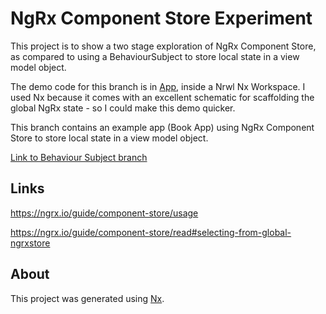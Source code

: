 # NgRx Component Store Experiment

This project is to show a two stage exploration of NgRx Component Store, as compared to using a BehaviourSubject to store local state in a view model object.

The demo code for this branch is in [App](https://github.com/tomwhite007/ngrx-component-store-experiment/blob/main/apps/playground/src/app/book-manager/book-manager.component.ts), inside a Nrwl Nx Workspace. I used Nx because it comes with an excellent schematic for scaffolding the global NgRx state - so I could make this demo quicker.

This branch contains an example app (Book App) using NgRx Component Store to store local state in a view model object.

[Link to Behaviour Subject branch](https://github.com/tomwhite007/ngrx-component-store-experiment/tree/original-version-using-behaviour-subjects)

## Links

https://ngrx.io/guide/component-store/usage

https://ngrx.io/guide/component-store/read#selecting-from-global-ngrxstore

## About

This project was generated using [Nx](https://nx.dev).
